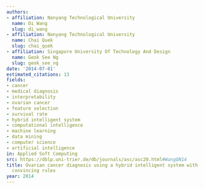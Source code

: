 ```yaml
---
authors:
- affiliation: Nanyang Technological University
  name: Di Wang
  slug: di_wang
- affiliation: Nanyang Technological University
  name: Chai Quek
  slug: chai_quek
- affiliation: Singapore University Of Technology And Design
  name: Geok See Ng
  slug: geok_see_ng
date: '2014-07-01'
estimated_citations: 13
fields:
- cancer
- medical diagnosis
- interpretability
- ovarian cancer
- feature selection
- survival rate
- hybrid intelligent system
- computational intelligence
- machine learning
- data mining
- computer science
- artificial intelligence
in: Applied Soft Computing
src: https://dblp.uni-trier.de/db/journals/asc/asc20.html#WangQN14
title: Ovarian cancer diagnosis using a hybrid intelligent system with simple yet
  convincing rules
year: 2014
---
```

